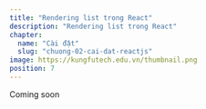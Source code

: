 ```yaml
---
title: "Rendering list trong React"
description: "Rendering list trong React"
chapter:
  name: "Cài đặt"
  slug: "chuong-02-cai-dat-reactjs"
image: https://kungfutech.edu.vn/thumbnail.png
position: 7
---
```


Coming soon
